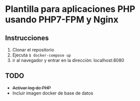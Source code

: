 # Plantilla para aplicaciones PHP usando PHP7-FPM y Nginx

## Instrucciones
1. Clonar el repositorio
2. Ejecuta `$ docker-compose up`
3. ir al navegador y entrar en la dirección: localhost:8080

## TODO
* ~~Activar log de PHP~~
* Incluir imagen docker de base de datos
